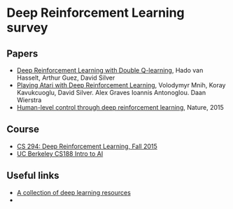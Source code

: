 # Deep Reinforcement Learning survey

## Papers
  - [Deep Reinforcement Learning with Double Q-learning](http://arxiv.org/abs/1509.06461), Hado van Hasselt, Arthur Guez, David Silver
  - [Playing Atari with Deep Reinforcement Learning](https://www.cs.toronto.edu/~vmnih/docs/dqn.pdf), Volodymyr Mnih, Koray Kavukcuoglu, David Silver. Alex Graves Ioannis Antonoglou. Daan Wierstra
  - [Human-level control through deep reinforcement learning](http://home.uchicago.edu/~arij/journalclub/papers/2015_Mnih_et_al.pdf), Nature, 2015
  
## Course
  - [CS 294: Deep Reinforcement Learning, Fall 2015](http://rll.berkeley.edu/deeprlcourse/#related-materials)
  - [UC Berkeley CS188 Intro to AI](http://ai.berkeley.edu/home.html)
  
## Useful links
  - [A collection of deep learning resources](http://www.jeremydjacksonphd.com/category/deep-learning/)
  - 

